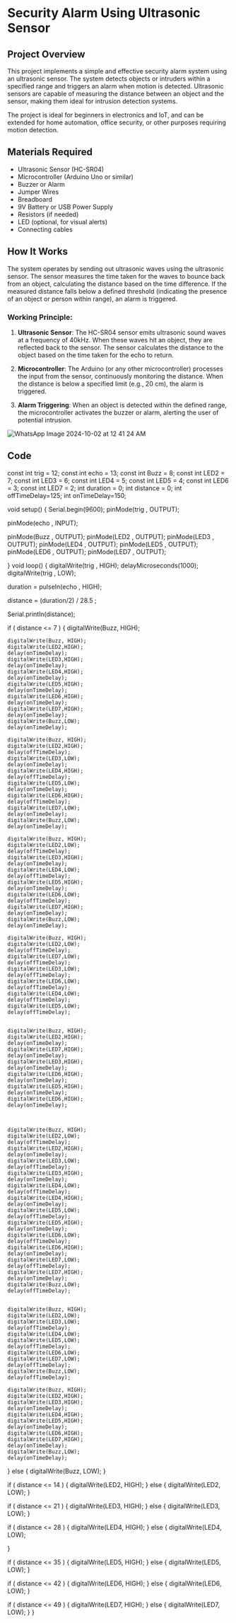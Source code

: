 # Security Alarm Using Ultrasonic Sensor

## Project Overview

This project implements a simple and effective security alarm system using an ultrasonic sensor. The system detects objects or intruders within a specified range and triggers an alarm when motion is detected. Ultrasonic sensors are capable of measuring the distance between an object and the sensor, making them ideal for intrusion detection systems.

The project is ideal for beginners in electronics and IoT, and can be extended for home automation, office security, or other purposes requiring motion detection.

## Materials Required

- Ultrasonic Sensor (HC-SR04)
- Microcontroller (Arduino Uno or similar)
- Buzzer or Alarm
- Jumper Wires
- Breadboard
- 9V Battery or USB Power Supply
- Resistors (if needed)
- LED (optional, for visual alerts)
- Connecting cables

## How It Works

The system operates by sending out ultrasonic waves using the ultrasonic sensor. The sensor measures the time taken for the waves to bounce back from an object, calculating the distance based on the time difference. If the measured distance falls below a defined threshold (indicating the presence of an object or person within range), an alarm is triggered.

### Working Principle:

1. **Ultrasonic Sensor**: The HC-SR04 sensor emits ultrasonic sound waves at a frequency of 40kHz. When these waves hit an object, they are reflected back to the sensor. The sensor calculates the distance to the object based on the time taken for the echo to return.
   
2. **Microcontroller**: The Arduino (or any other microcontroller) processes the input from the sensor, continuously monitoring the distance. When the distance is below a specified limit (e.g., 20 cm), the alarm is triggered.

3. **Alarm Triggering**: When an object is detected within the defined range, the microcontroller activates the buzzer or alarm, alerting the user of potential intrusion.

![WhatsApp Image 2024-10-02 at 12 41 24 AM](https://github.com/user-attachments/assets/5e938f0a-9e1e-48c6-884e-136d3c27228a)

## Code

const int trig = 12;
const int echo = 13;
const int Buzz = 8;
const int LED2 = 7;
const int LED3 = 6;
const int LED4 = 5;
const int LED5 = 4;
const int LED6 = 3;
const int LED7 = 2;
int duration = 0;
int distance = 0;
int offTimeDelay=125;
int onTimeDelay=150;

void setup() 
{
Serial.begin(9600);
  pinMode(trig , OUTPUT);

  pinMode(echo , INPUT);

  pinMode(Buzz , OUTPUT);
  pinMode(LED2 , OUTPUT);
  pinMode(LED3 , OUTPUT);
  pinMode(LED4 , OUTPUT);
  pinMode(LED5 , OUTPUT);
  pinMode(LED6 , OUTPUT);
  pinMode(LED7 , OUTPUT);

}
void loop()
{
  digitalWrite(trig , HIGH);
  delayMicroseconds(1000);
  digitalWrite(trig , LOW);

  duration = pulseIn(echo , HIGH);

  distance = (duration/2) / 28.5 ;

  Serial.println(distance);

  if ( distance <= 7 )
  {
    digitalWrite(Buzz, HIGH);
    
    digitalWrite(Buzz, HIGH);
    digitalWrite(LED2,HIGH);
    delay(onTimeDelay);
    digitalWrite(LED3,HIGH);
    delay(onTimeDelay);
    digitalWrite(LED4,HIGH);
    delay(onTimeDelay);
    digitalWrite(LED5,HIGH);
    delay(onTimeDelay);
    digitalWrite(LED6,HIGH);
    delay(onTimeDelay);
    digitalWrite(LED7,HIGH);
    delay(onTimeDelay);
    digitalWrite(Buzz,LOW);
    delay(onTimeDelay);

    digitalWrite(Buzz, HIGH);
    digitalWrite(LED2,HIGH);
    delay(offTimeDelay);
    digitalWrite(LED3,LOW);
    delay(onTimeDelay);
    digitalWrite(LED4,HIGH);
    delay(offTimeDelay);
    digitalWrite(LED5,LOW);
    delay(onTimeDelay);
    digitalWrite(LED6,HIGH);
    delay(offTimeDelay);
    digitalWrite(LED7,LOW);
    delay(onTimeDelay);
    digitalWrite(Buzz,LOW);
    delay(onTimeDelay);

    digitalWrite(Buzz, HIGH);
    digitalWrite(LED2,LOW);
    delay(offTimeDelay);
    digitalWrite(LED3,HIGH);
    delay(onTimeDelay);
    digitalWrite(LED4,LOW);
    delay(offTimeDelay);
    digitalWrite(LED5,HIGH);
    delay(onTimeDelay);
    digitalWrite(LED6,LOW);
    delay(offTimeDelay);
    digitalWrite(LED7,HIGH);
    delay(onTimeDelay);
    digitalWrite(Buzz,LOW);
    delay(onTimeDelay);

    digitalWrite(Buzz, HIGH);
    digitalWrite(LED2,LOW);
    delay(offTimeDelay);
    digitalWrite(LED7,LOW);
    delay(offTimeDelay);
    digitalWrite(LED3,LOW);
    delay(offTimeDelay);
    digitalWrite(LED6,LOW);
    delay(offTimeDelay);
    digitalWrite(LED4,LOW);
    delay(offTimeDelay);
    digitalWrite(LED5,LOW);
    delay(offTimeDelay);


    digitalWrite(Buzz, HIGH);
    digitalWrite(LED2,HIGH);
    delay(onTimeDelay);
    digitalWrite(LED7,HIGH);
    delay(onTimeDelay);
    digitalWrite(LED3,HIGH);
    delay(onTimeDelay);
    digitalWrite(LED6,HIGH);
    delay(onTimeDelay);
    digitalWrite(LED5,HIGH);
    delay(onTimeDelay);
    digitalWrite(LED6,HIGH);
    delay(onTimeDelay);


    
    digitalWrite(Buzz, HIGH);
    digitalWrite(LED2,LOW);
    delay(offTimeDelay);
    digitalWrite(LED2,HIGH);
    delay(onTimeDelay);
    digitalWrite(LED3,LOW);
    delay(offTimeDelay);
    digitalWrite(LED3,HIGH);
    delay(onTimeDelay);
    digitalWrite(LED4,LOW);
    delay(offTimeDelay);
    digitalWrite(LED4,HIGH);
    delay(onTimeDelay);
    digitalWrite(LED5,LOW);
    delay(offTimeDelay);
    digitalWrite(LED5,HIGH);
    delay(onTimeDelay);
    digitalWrite(LED6,LOW);
    delay(offTimeDelay);
    digitalWrite(LED6,HIGH);
    delay(onTimeDelay);
    digitalWrite(LED7,LOW);
    delay(offTimeDelay);
    digitalWrite(LED7,HIGH);
    delay(onTimeDelay);
    digitalWrite(Buzz,LOW);
    delay(offTimeDelay);


    digitalWrite(Buzz, HIGH);
    digitalWrite(LED2,LOW);
    digitalWrite(LED3,LOW);
    delay(offTimeDelay);
    digitalWrite(LED4,LOW);
    digitalWrite(LED5,LOW);
    delay(offTimeDelay);
    digitalWrite(LED6,LOW);
    digitalWrite(LED7,LOW);
    delay(offTimeDelay);
    digitalWrite(Buzz,LOW);
    delay(offTimeDelay);

    digitalWrite(Buzz, HIGH);
    digitalWrite(LED2,HIGH);
    digitalWrite(LED3,HIGH);
    delay(onTimeDelay);
    digitalWrite(LED4,HIGH);
    digitalWrite(LED5,HIGH);
    delay(onTimeDelay);
    digitalWrite(LED6,HIGH);
    digitalWrite(LED7,HIGH);
    delay(onTimeDelay);
    digitalWrite(Buzz,LOW);
    delay(onTimeDelay);


     
  }
  else
  {
    digitalWrite(Buzz, LOW);
  }
  

  if ( distance <= 14 )
  {
    digitalWrite(LED2, HIGH);
  }
  else
  {
    digitalWrite(LED2, LOW);
  }

  
  if ( distance <= 21 )
  {
    digitalWrite(LED3, HIGH);
  }
  else
  {
    digitalWrite(LED3, LOW);
  }



  if ( distance <= 28 )
  {
    digitalWrite(LED4, HIGH);
  }
  else
  {
    digitalWrite(LED4, LOW);

  }

  
  if ( distance <= 35 )
  {
    digitalWrite(LED5, HIGH);
  }
  else
  {
    digitalWrite(LED5, LOW);
  }

  
  if ( distance <= 42 )
  {
    digitalWrite(LED6, HIGH);
  }
  else
  {
    digitalWrite(LED6, LOW);
  }

  
  if ( distance <= 49 )
  {
    digitalWrite(LED7, HIGH); 
  }
  else
  {
     digitalWrite(LED7, LOW);
  }
}
